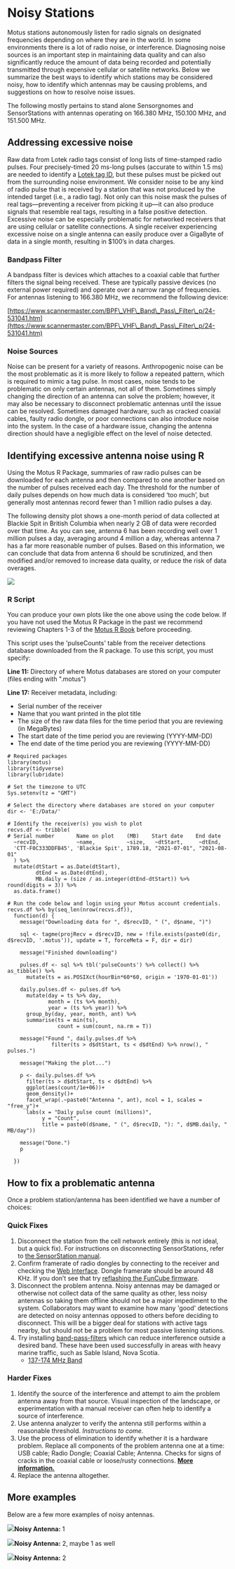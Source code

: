 # Noisy Stations

Motus stations autonomously listen for radio signals on designated frequencies depending on where they are in the world. In some environments there is a lot of radio noise, or interference. Diagnosing noise sources is an important step in maintaining data quality and can also significantly reduce the amount of data being recorded and potentially transmitted through expensive cellular or satellite networks. Below we summarize the best ways to identify which stations may be considered noisy, how to identify which antennas may be causing problems, and suggestions on how to resolve noise issues.

The following mostly pertains to stand alone Sensorgnomes and SensorStations with antennas operating on 166.380 MHz, 150.100 MHz, and 151.500 MHz.

## **Addressing excessive noise**

Raw data from Lotek radio tags consist of long lists of time-stamped radio pulses. Four precisely-timed 20 ms-long pulses (accurate to within 1.5 ms) are needed to identify a [Lotek tag ID](https://docs.motus.org/tagguide/how-tags-work#lotek-radio-tags), but these pulses must be picked out from the surrounding noise environment. We consider noise to be any kind of radio pulse that is received by a station that was not produced by the intended target (i.e., a radio tag). Not only can this noise mask the pulses of real tags—preventing a receiver from picking it up—it can also produce signals that resemble real tags, resulting in a false positive detection. Excessive noise can be especially problematic for networked receivers that are using cellular or satellite connections. A single receiver experiencing excessive noise on a single antenna can easily produce over a GigaByte of data in a single month, resulting in $100’s in data charges.

### Bandpass Filter

A bandpass filter is devices which attaches to a coaxial cable that further filters the signal being received. These are typically passive devices (no external power required) and operate over a narrow range of frequencies. For antennas listening to 166.380 MHz, we recommend the following device:

[https://www.scannermaster.com/BPF\_VHF\_Band\_Pass\_Filter\_p/24-531041.htm](https://www.scannermaster.com/BPF\_VHF\_Band\_Pass\_Filter\_p/24-531041.htm)

### **Noise Sources**

Noise can be present for a variety of reasons. Anthropogenic noise can be the most problematic as it is more likely to follow a repeated pattern, which is required to mimic a tag pulse. In most cases, noise tends to be problematic on only certain antennas, not all of them. Sometimes simply changing the direction of an antenna can solve the problem; however, it may also be necessary to disconnect problematic antennas until the issue can be resolved. Sometimes damaged hardware, such as cracked coaxial cables, faulty radio dongle, or poor connections can also introduce noise into the system. In the case of a hardware issue, changing the antenna direction should have a negligible effect on the level of noise detected.

## **Identifying excessive antenna noise using R**

Using the Motus R Package, summaries of raw radio pulses can be downloaded for each antenna and then compared to one another based on the number of pulses received each day. The threshold for the number of daily pulses depends on how much data is considered ‘too much’, but generally most antennas record fewer than 1 million radio pulses a day.

The following density plot shows a one-month period of data collected at Blackie Spit in British Columbia when nearly 2 GB of data were recorded over that time. As you can see, antenna 6 has been recording well over 1 million pulses a day, averaging around 4 million a day, whereas antenna 7 has a far more reasonable number of pulses. Based on this information, we can conclude that data from antenna 6 should be scrutinized, and then modified and/or removed to increase data quality, or reduce the risk of data overages.

![](../../.gitbook/assets/blackie-spit-noise-hist.png)

### R Script

You can produce your own plots like the one above using the code below. If you have not used the Motus R Package in the past we recommend reviewing Chapters 1-3 of the [Motus R Book](https://motus.org/MotusRBook/index.html) before proceeding.

This script uses the 'pulseCounts' table from the receiver detections database downloaded from the R package. To use this script, you must specify:

**Line 11:** Directory of where Motus databases are stored on your computer (files ending with ".motus")

**Line 17:** Receiver metadata, including:

* Serial number of the receiver
* Name that you want printed in the plot title
* The size of the raw data files for the time period that you are reviewing (in MegaBytes)
* The start date of the time period you are reviewing (YYYY-MM-DD)
* The end date of the time period you are reviewing (YYYY-MM-DD)

```
# Required packages
library(motus)
library(tidyverse)
library(lubridate)

# Set the timezone to UTC
Sys.setenv(tz = "GMT")

# Select the directory where databases are stored on your computer
dir <- 'E:/Data/'

# Identify the receiver(s) you wish to plot
recvs.df <- tribble(
# Serial number       Name on plot    (MB)    Start date    End date
  ~recvID,            ~name,          ~size,   ~dtStart,     ~dtEnd,
  'CTT-F0C333DDFB45', 'Blackie Spit', 1789.18, "2021-07-01", "2021-08-01"
  ) %>%
  mutate(dtStart = as.Date(dtStart),
         dtEnd = as.Date(dtEnd),
         MB.daily = (size / as.integer(dtEnd-dtStart)) %>% round(digits = 3)) %>%
  as.data.frame()

# Run the code below and login using your Motus account credentials.
recvs.df %>% by(seq_len(nrow(recvs.df)),
  function(d) {
    message("Downloading data for ", d$recvID, " (", d$name, ")")
    
    sql <- tagme(projRecv = d$recvID, new = !file.exists(paste0(dir, d$recvID, '.motus')), update = T, forceMeta = F, dir = dir)
    
    message("Finished downloading")
    
    pulses.df <- sql %>% tbl('pulseCounts') %>% collect() %>% as_tibble() %>% 
      mutate(ts = as.POSIXct(hourBin*60*60, origin = '1970-01-01'))
    
    daily.pulses.df <- pulses.df %>% 
      mutate(day = ts %>% day,
             month = (ts %>% month),
             year = (ts %>% year)) %>%
      group_by(day, year, month, ant) %>%
      summarise(ts = min(ts),
                count = sum(count, na.rm = T))
    
    message("Found ", daily.pulses.df %>%
              filter(ts > d$dtStart, ts < d$dtEnd) %>% nrow(), " pulses.")
    
    message("Making the plot...")
    
    p <- daily.pulses.df %>%
      filter(ts > d$dtStart, ts < d$dtEnd) %>%
      ggplot(aes(count/1e+06))+
      geom_density()+
      facet_wrap(.~paste0("Antenna ", ant), ncol = 1, scales = "free_y")+
      labs(x = "Daily pulse count (millions)",
           y = "Count", 
           title = paste0(d$name, " (", d$recvID, "): ", d$MB.daily, " MB/day"))
    
    message("Done.")
    p   
    
  })
```

## How to fix a problematic antenna

Once a problem station/antenna has been identified we have a number of choices:

### Quick Fixes

1. Disconnect the station from the cell network entirely (this is not ideal, but a quick fix). For instructions on disconnecting SensorStations, refer to [the SensorStation manual](https://store.celltracktech.com/pages/installation-guides).
2. Confirm framerate of radio dongles by connecting to the receiver and checking the [Web Interface](https://docs.motus.org/sensorgnome/webinterface#what-im-doing-now-and-devices-panes). Dongle framerate should be around 48 KHz. If you don’t see that try [reflashing the FunCube firmware](https://docs.motus.org/sensorgnome/appendix/fcdfirmware).
3. Disconnect the problem antenna. Noisy antennas may be damaged or otherwise not collect data of the same quality as other, less noisy antennas so taking them offline should not be a major impediment to the system. Collaborators may want to examine how many 'good' detections are detected on noisy antennas opposed to others before deciding to disconnect. This will be a bigger deal for stations with active tags nearby, but should not be a problem for most passive listening stations.
4. Try installing [band-pass-filters](https://en.wikipedia.org/wiki/Band-pass\_filter) which can reduce interference outside a desired band. These have been used successfully in areas with heavy marine traffic, such as Sable Island, Nova Scotia.
   * [137-174 MHz​ Band](https://www.scannermaster.com/BPF\_VHF\_Band\_Pass\_Filter\_p/24-531041.htm)

### Harder Fixes

1. Identify the source of the interference and attempt to aim the problem antenna away from that source. Visual inspection of the landscape, or experimentation with a manual receiver can often help to identify a source of interference.
2. Use antenna analyzer to verify the antenna still performs within a reasonable threshold. _Instructions to come._
3. Use the process of elimination to identify whether it is a hardware problem. Replace all components of the problem antenna one at a time: USB cable; Radio Dongle; Coaxial Cable; Antenna. Checks for signs of cracks in the coaxial cable or loose/rusty connections. [**More information.**](broken-reference)
4. Replace the antenna altogether.

## More examples

Below are a few more examples of noisy antennas.

![](../../.gitbook/assets/station1-noise-hist.png)**Noisy Antenna:** 1

![](../../.gitbook/assets/station2-noise-hist.png)**Noisy Antenna:** 2, maybe 1 as well

![](../../.gitbook/assets/station3-noise-hist.png)**Noisy Antenna:** 2
